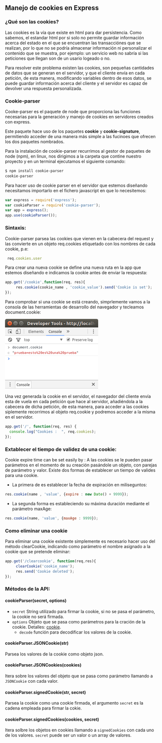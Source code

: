 ## Manejo de cookies en Express
### ¿Qué son las cookies?

Las cookies es la vía que existe en html para dar persistencia. Como sabemos, el estandar html por si solo no permite guardar información acerca del estado en el que se encuentran las transacciónes que se realizan, por lo que no se podría almacenar información ni personalizar el contenido que se muestra, por ejemplo: un servicio web no sabría si las peticiones que llegan son de un usario logeado o no.

Para resolver este problema existen las cookies, son pequeñas cantidades de datos que se generan en el servidor, y que el cliente envía en cada petición, de esta manera, modificando variables dentro de esos datos, se puede guardar información acerca del cliente y el servidor es capaz de devolver una respuesta personalizada.

### Cookie-parser
Cooke-parser es el paquete de node que proporciona las funciones necesarias para la generación y manejo de cookies en servidores creados con express.

Este paquete hace uso de los paquetes **cookie** y **cookie-signature**, permitiendo acceder de una manera más simple a las fucinoes que ofrecen los dos paquetes nombrados.

Para la instalación de cookie-parser recurrimos al gestor de paquetes de node (npm), en linux, nos dirigimos a la carpeta que contine nuestro proyecto y en un terminal ejecutamos el siguiente comando:
~~~bash
$ npm install cookie-parser
cookie-parser
~~~

Para hacer uso de cookie parser en el servidor que estemos diseñando necesitamos importarlo en el fichero javascript en que lo necesitemos:
~~~javascript
var express = require('express');
var cookieParser = require('cookie-parser');
var app = express();
app.use(cookieParser());
~~~

### Sintaxis:
Cookie-parser parsea las cookies que vienen en la cabecera del request y las convierte en un objeto req.cookies etiquetado con los nombres de cada cookie, p.e:
~~~javascript
 req.cookies.user
~~~
Para crear una nueva cookie se define una nueva ruta en la app que estemos diseñando e indicamos la cookie antes de enviar la respuesta:
~~~javascript
app.get('/cookie',function(req, res){
     res.cookie(cookie_name , 'cookie_value').send('Cookie is set');
});
~~~
Para comprobar si una cookie se está creando, simprlemente vamos a la consola de las herramientas de desarrollo del navegador y tecleamos document.cookie:

![Consola](./img/consola.png)

Una vez generada la cookie en el servidor, el navegador del cliente envía esta de vuela en cada petición que hace al servidor, añadiéndola a la cabecera de dicha petición, de esta manera, para acceder a las cookies siplemente recorrimos al objeto req.cookie y podremos acceder a la misma en el servidor.

~~~javascript
app.get('/', function(req, res) {
  console.log("Cookies :  ", req.cookies);
});
~~~
### Extablecer el tiempo de validez de una cookie:
Cookie expire time can be set easily by :
A las cookies se le pueden pasar parámetros en el momento de su creación pasándole un objeto, con parejas de parámetro y valor. Existe dos formas de establecer un tiempo de valides para una cookie.
* La primera de es establecer la fecha de expiración en miliseguntos:
~~~javascript
res.cookie(name , 'value', {expire : new Date() + 9999});
~~~
* La segunda forma es estableciendo su máxima duración mediante el parámetro maxAge:
~~~javascript
res.cookie(name, 'value', {maxAge : 9999});
~~~

### Como eliminar una cookie

Para eliminar una cookie existente simplemente es necesario hacer uso del método clearCookie, indicando como parámetro el nombre asignado a la cookie que se pretende eliminar:
~~~javascript
app.get('/clearcookie', function(req,res){
     clearCookie('cookie_name');
     res.send('Cookie deleted');
});
~~~

### Métodos de la API:

#### cookieParser(secret, options)

- `secret` String utilizado para firmar la cookie, si no se pasa el parámetro, la cookie no será firmada.
- `options` Objeto que se pasa como parámetros para la cración de la cookie. Detalles: [cookie](https://www.npmjs.org/package/cookie).
  - `decode` función para decodificar los valores de la cookie.

#### cookieParser.JSONCookie(str)
Parsea los valores de la cookie como objeto json.

#### cookieParser.JSONCookies(cookies)

Itera sobre los valores del objeto que se pasa como parámetro llamando a `JSONCookie` con cada valor.

#### cookieParser.signedCookie(str, secret)

Parsea la cookie como una cookie firmada, el argumento `secret` es la cadena empleada para firmar la cokie.

#### cookieParser.signedCookies(cookies, secret)

Itera solbre los objetos en cookies llamando a `signedCookies` con cada uno de los valores. `secret` puede ser un valor o un array de valores.
